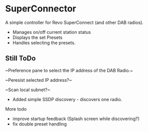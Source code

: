 # SuperConnector

A simple controller for Revo SuperConnect (and other DAB radios).

* Manages on/off current station status
* Displays the set Presets
* Handles selecting the presets.

## Still ToDo

~Preference pane to select the IP address of the DAB Radio.~

~Peresist selected IP address?~

~Scan local subnet?~ 

- Added simple SSDP discovery - discovers one radio.

More todo 

* improve startup feedback (Splash screen while discovering?)
* fix double preset handling


